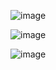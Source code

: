 ![image](https://github.com/AlexisRodriguez4207/CSS/assets/76824745/f9c528c7-8587-4349-a7ce-30cc36c3450a)

![image](https://github.com/AlexisRodriguez4207/CSS/assets/76824745/e3925d6a-818c-40b7-b9bb-759770b94f83)

![image](https://github.com/AlexisRodriguez4207/CSS/assets/76824745/4cf93769-d898-460f-9a19-e9aaa416a743)

